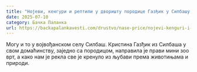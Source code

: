 ```yaml
---
title: "Нојеви, кенгури и рептили у дворишту породице Газђик у Силбашу (ВИДЕО)"
date: 2025-07-10
category: Бачка Паланка
url: https://backapalankavesti.com/drustvo/nase-price/nojevi-kenguri-i-reptili-u-dvoristu-porodice-gazdjik-u-silbasu-video/
---
```


Могу и то у војвођанском селу Силбаш. Кристина Газђик из Силбаша у свом домаћинству, заједно са породицом, направила је прави мини зоо врт, а како нам је рекла све је кренуло из љубави према животињама и природи.
